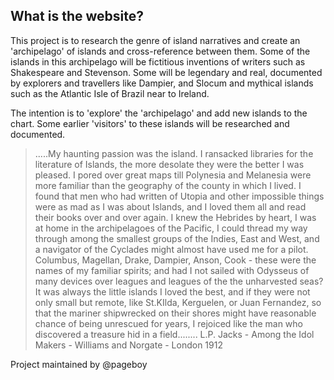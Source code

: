 ## What is the website?

This project is to research the genre of island narratives and create an 'archipelago' of islands and cross-reference between them. Some of the islands in this archipelago will be fictitious inventions of writers such as Shakespeare and Stevenson. Some will be legendary and real, documented by explorers and travellers like Dampier, and Slocum and mythical islands such as the Atlantic Isle of Brazil near to Ireland.

The intention is to 'explore' the 'archipelago' and add new islands to the chart. Some earlier 'visitors' to these islands will be researched and documented.

>.....My haunting passion was the island. I ransacked libraries for the literature of Islands, the more desolate they were the better I was pleased. I pored over great maps till Polynesia and Melanesia were more familiar than the geography of the county in which I lived. I found that men who had written of Utopia and other impossible things were as mad as I was about Islands, and I loved them all and read their books over and over again. I knew the Hebrides by heart, I was at home in the archipelagoes of the Pacific, I could thread my way through among the smallest groups of the Indies, East and West, and a navigator of the Cyclades might almost have used me for a pilot. Columbus, Magellan, Drake, Dampier, Anson, Cook - these were the names of my familiar spirits; and had I not sailed with Odysseus of many devices over leagues and leagues of the the unharvested seas? It was always the little islands I loved the best, and if they were not only small but remote, like St.KIlda, Kerguelen, or Juan Fernandez, so that the mariner shipwrecked on their shores might have reasonable chance of being unrescued for years, I rejoiced like the man who discovered a treasure hid in a field........ L.P. Jacks - Among the Idol Makers - Williams and Norgate - London 1912

Project maintained by @pageboy